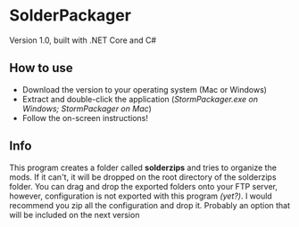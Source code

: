 # SolderPackager 
Version 1.0, built with .NET Core and C#

## How to use
* Download the version to your operating system (Mac or Windows)
* Extract and double-click the application (*StormPackager.exe on Windows; StormPackager on Mac*)
* Follow the on-screen instructions!

## Info
This program creates a folder called **solderzips** and tries to organize the mods.
If it can't, it will be dropped on the root directory of the solderzips folder.
You can drag and drop the exported folders onto your FTP server, however, configuration is not exported with this program *(yet?)*. I would recommend you zip all the configuration and drop it. Probably an option that will be included on the next version

